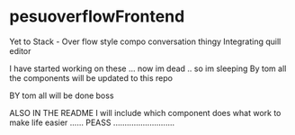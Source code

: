 # pesuoverflowFrontend

Yet to 
Stack - Over flow style compo
conversation thingy
Integrating quill editor

I have started working on these ... now im dead .. so im sleeping 
By tom all the components will be updated to this repo

BY tom all will be done boss


ALSO IN THE README I will include which component does what work to make life easier ......
PEASS ...........................
